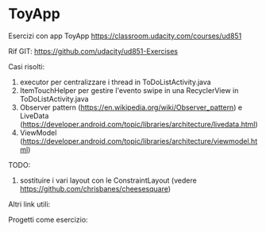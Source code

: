 # ToyApp
Esercizi con app ToyApp
https://classroom.udacity.com/courses/ud851

Rif GIT:
https://github.com/udacity/ud851-Exercises

Casi risolti:
1) executor per centralizzare i thread in ToDoListActivity.java
2) ItemTouchHelper per gestire l'evento swipe in una RecyclerView in ToDoListActivity.java
3) Observer pattern (https://en.wikipedia.org/wiki/Observer_pattern) e LiveData (https://developer.android.com/topic/libraries/architecture/livedata.html)
4) ViewModel (https://developer.android.com/topic/libraries/architecture/viewmodel.html)
    

TODO:
1) sostituire i vari layout con le ConstraintLayout (vedere https://github.com/chrisbanes/cheesesquare)

Altri link utili:

Progetti come esercizio:

